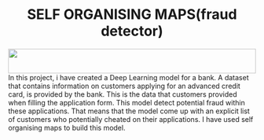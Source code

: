<h1 align="center"> SELF ORGANISING MAPS(fraud detector) </h1> 

<img src="https://i.imgur.com/dBaSKWF.gif" height="50" width="100%">
  In this project, i have created a Deep Learning model for a bank. A dataset that contains information on customers applying for an advanced credit card, is provided by the bank. This is the data that customers provided when filling the application form. This model detect potential fraud within these applications. That means that the model come up with an explicit list of customers who potentially cheated on their applications. I have used self organising maps to build this model. 

  </a>
</p>

